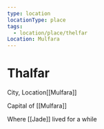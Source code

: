 ```yaml
---
type: location
locationType: place
tags:
  - location/place/thelfar
Location: Mulfara
---
```


# Thalfar
City, <span class="dataview inline-field"><span class="inline-field-key">Location</span><span class="inline-field-value">[[Mulfara]]</span></span>

Capital of [[Mulfara]]

Where [[Jade]] lived for a while
